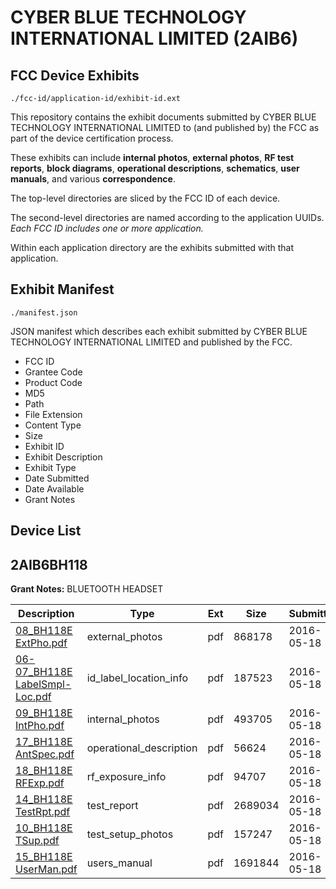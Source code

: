 # CYBER BLUE TECHNOLOGY INTERNATIONAL LIMITED (2AIB6)
## FCC Device Exhibits

```
./fcc-id/application-id/exhibit-id.ext
```

This repository contains the exhibit documents submitted by CYBER BLUE TECHNOLOGY INTERNATIONAL LIMITED to (and published by) the FCC as part of the device certification process.

These exhibits can include **internal photos**, **external photos**, **RF test reports**, **block diagrams**, **operational descriptions**, **schematics**, **user manuals**, and various **correspondence**.

The top-level directories are sliced by the FCC ID of each device.

The second-level directories are named according to the application UUIDs. *Each FCC ID includes one or more application.*

Within each application directory are the exhibits submitted with that application. 

## Exhibit Manifest

```
./manifest.json
```

JSON manifest which describes each exhibit submitted by CYBER BLUE TECHNOLOGY INTERNATIONAL LIMITED and published by the FCC.

- FCC ID
- Grantee Code
- Product Code
- MD5
- Path
- File Extension
- Content Type
- Size
- Exhibit ID
- Exhibit Description
- Exhibit Type
- Date Submitted
- Date Available
- Grant Notes

## Device List
## 2AIB6BH118
**Grant Notes:** BLUETOOTH HEADSET

| Description | Type | Ext | Size | Submitted | Available |
| ----------- | ---- | --- | ---- | --------- | --------- |
| [08_BH118E ExtPho.pdf](2AIB6BH118/9128777d8a50e83ed89cbb0e6192e356/2994987.pdf) | external_photos | pdf | 868178 | 2016-05-18 | 2016-05-18 |
| [06-07_BH118E LabelSmpl-Loc.pdf](2AIB6BH118/9128777d8a50e83ed89cbb0e6192e356/2994986.pdf) | id_label_location_info | pdf | 187523 | 2016-05-18 | 2016-05-18 |
| [09_BH118E IntPho.pdf](2AIB6BH118/9128777d8a50e83ed89cbb0e6192e356/2994988.pdf) | internal_photos | pdf | 493705 | 2016-05-18 | 2016-05-18 |
| [17_BH118E AntSpec.pdf](2AIB6BH118/9128777d8a50e83ed89cbb0e6192e356/2994996.pdf) | operational_description | pdf | 56624 | 2016-05-18 | 2016-05-18 |
| [18_BH118E RFExp.pdf](2AIB6BH118/9128777d8a50e83ed89cbb0e6192e356/2994997.pdf) | rf_exposure_info | pdf | 94707 | 2016-05-18 | 2016-05-18 |
| [14_BH118E TestRpt.pdf](2AIB6BH118/9128777d8a50e83ed89cbb0e6192e356/2994993.pdf) | test_report | pdf | 2689034 | 2016-05-18 | 2016-05-18 |
| [10_BH118E TSup.pdf](2AIB6BH118/9128777d8a50e83ed89cbb0e6192e356/2994989.pdf) | test_setup_photos | pdf | 157247 | 2016-05-18 | 2016-05-18 |
| [15_BH118E UserMan.pdf](2AIB6BH118/9128777d8a50e83ed89cbb0e6192e356/2994994.pdf) | users_manual | pdf | 1691844 | 2016-05-18 | 2016-05-18 |

